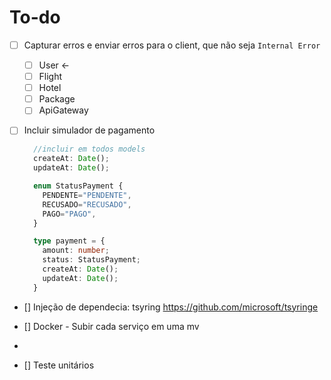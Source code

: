 # To-do

- [ ] Capturar erros e enviar erros para o client, que não seja `Internal Error`
  - [ ] User <-
  - [ ] Flight
  - [ ] Hotel
  - [ ] Package
  - [ ] ApiGateway

- [ ] Incluir simulador de pagamento
  
  ```typescript
    //incluir em todos models
    createAt: Date();
    updateAt: Date();

    enum StatusPayment {
      PENDENTE="PENDENTE",
      RECUSADO="RECUSADO",
      PAGO="PAGO",
    }

    type payment = {
      amount: number;
      status: StatusPayment;
      createAt: Date();
      updateAt: Date();
    }
  ```
- [] Injeção de dependecia: tsyring https://github.com/microsoft/tsyringe

- [] Docker - Subir cada serviço em uma mv
- 
- [] Teste unitários